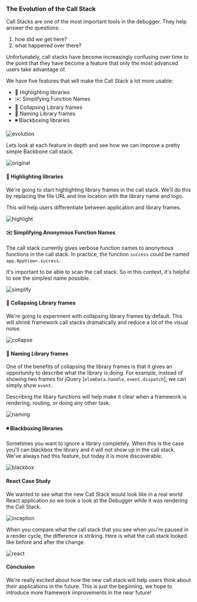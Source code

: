 
### The Evolution of the Call Stack

Call Stacks are one of the most important tools in the debugger. They help answer the questions:

1. how did we get here?
2. what happened over there?

Unfortunately, call stacks have become increasingly confusing over time to the point
that they have become a feature that only the most advanced users take advantage of.

We have five features that will make the Call Stack a lot more usable:

* :diamond_shape_with_a_dot_inside: Highlighting libraries
* :envelope: Simplifying Function Names
* :spaghetti: Collapsing Library frames
* :baby: Naming Library frames
* :black_medium_small_square: Blackboxing libraries

![evolution]

Lets look at each feature in depth and see how we can improve a pretty simple Backbone call stack.

![original]

#### :diamond_shape_with_a_dot_inside: Highlighting libraries

We're going to start highlighting library frames in the call stack. We'll do this by replacing the file URL and line location with the library name and logo.

This will help users differentiate between application and library frames.

![highlight]

#### :envelope: Simplifying Anonymous Function Names

The call stack currently gives verbose function names to anonymous functions in the call stack.
In practice, the function `success` could be named `app.AppView<.success`.

It's important to be able to scan the call stack. So in this context, it's helpful to see the simplest name possible.


![simplify]

#### :spaghetti: Collapsing Library frames

We're going to experiment with collapsing library frames by default. This will shrink framework call stacks dramatically and reduce a lot of the visual noise.

![collapse]


#### :baby: Naming Library frames

One of the benefits of collapsing the library frames is that it gives an opportunity to
describe what the library is doing. For example, instead of showing two frames for jQuery \[`elemData.handle`, `event.dispatch`], we can simply show `event`.

Describing the libary functions will help make it clear when a framework is rendering, routing, or doing any other task.

![naming]

#### :black_medium_small_square: Blackboxing libraries

Sometimes you want to ignore a library completely. When this is the case you'll can blackbox the library and it will not show up in the call stack. We've always had this feature, but today it is more discoverable.

![blackbox]


#### React Case Study

We wanted to see what the new Call Stack would look like in a real world React application
so we took a look at the Debugger while it was rendering the Call Stack.

![inception]

When you compare what the call stack that you see when you're paused in a render cycle,
the difference is striking. Here is what the call stack looked like before and after the change.

![react]

#### Conclusion

We're really excited about how the new call stack will help users think about their applications in the future. This is just the beginning, we hope to introduce more framework improvements in the near future!

[inception]: https://cloud.githubusercontent.com/assets/254562/25029800/ab35cea4-208e-11e7-8ba2-71ba8b8c240c.jpg
[react]: https://cloud.githubusercontent.com/assets/254562/25029620/14e2205c-208d-11e7-8177-cc5baeb8d53c.jpg
[blackbox]: https://cloud.githubusercontent.com/assets/254562/25029619/14e1ffc8-208d-11e7-8393-fd08ebe00847.jpg
[collapse]: https://cloud.githubusercontent.com/assets/254562/25029623/14eb47a4-208d-11e7-9b74-1f41de0aeb5f.jpg
[simplify]: https://cloud.githubusercontent.com/assets/254562/25029624/14ee346e-208d-11e7-89ec-cd0385f3d69f.jpg
[highlight]: https://cloud.githubusercontent.com/assets/254562/25029622/14ea24fa-208d-11e7-9c12-824879f64bb5.jpg

[naming]: https://cloud.githubusercontent.com/assets/254562/25029999/ff7e7fd2-208f-11e7-925d-66449a19c213.jpg

[original]: https://cloud.githubusercontent.com/assets/254562/24866189/69ce5d32-1dd7-11e7-8252-c3e33f2b7d15.jpg
[evolution]: https://cloud.githubusercontent.com/assets/254562/24866748/19d640fe-1dd9-11e7-86d9-b30c8cec7b7e.jpg
